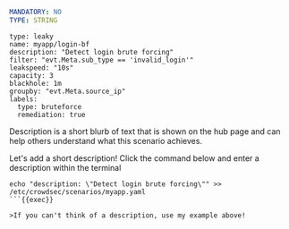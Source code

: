 ```yaml
MANDATORY: NO
TYPE: STRING
```
```yaml{3}
type: leaky
name: myapp/login-bf
description: "Detect login brute forcing"
filter: "evt.Meta.sub_type == 'invalid_login'"
leakspeed: "10s"
capacity: 3
blackhole: 1m
groupby: "evt.Meta.source_ip"
labels:
  type: bruteforce
  remediation: true
```

Description is a short blurb of text that is shown on the hub page and can help others understand what this scenario achieves.

Let's add a short description! Click the command below and enter a description within the terminal
```
echo "description: \"Detect login brute forcing\"" >> /etc/crowdsec/scenarios/myapp.yaml
```{{exec}}

>If you can't think of a description, use my example above!
